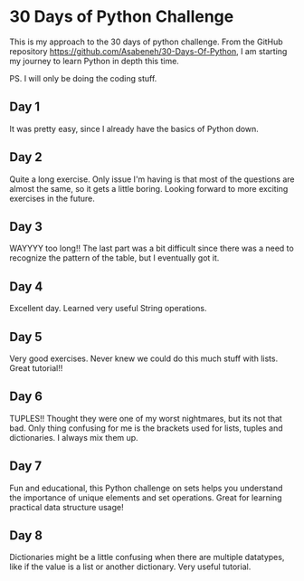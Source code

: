 # 30 Days of Python Challenge
This is my approach to the 30 days of python challenge. From the GitHub repository https://github.com/Asabeneh/30-Days-Of-Python, I am starting my journey to learn Python in depth this time.

PS. I will only be doing the coding stuff.

## Day 1
It was pretty easy, since I already have the basics of Python down.

## Day 2
Quite a long exercise. Only issue I'm having is that most of the questions are almost the same, so it gets a little boring. Looking forward to more exciting exercises in the future.

## Day 3
WAYYYY too long!! The last part was a bit difficult since there was a need to recognize the pattern of the table, but I eventually got it.

## Day 4
Excellent day. Learned very useful String operations.

## Day 5
Very good exercises. Never knew we could do this much stuff with lists. Great tutorial!!

## Day 6
TUPLES!! Thought they were one of my worst nightmares, but its not that bad. Only thing confusing for me is the brackets used for lists, tuples and dictionaries. I always mix them up.

## Day 7
Fun and educational, this Python challenge on sets helps you understand the importance of unique elements and set operations. Great for learning practical data structure usage!

## Day 8
Dictionaries might be a little confusing when there are multiple datatypes, like if the value is a list or another dictionary. Very useful tutorial.
